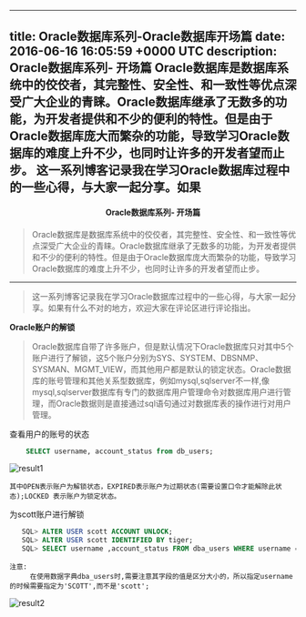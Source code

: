
---
title: Oracle数据库系列-Oracle数据库开场篇
date: 2016-06-16 16:05:59 +0000 UTC
description: Oracle数据库系列- 开场篇  Oracle数据库是数据库系统中的佼佼者，其完整性、安全性、和一致性等优点深受广大企业的青睐。Oracle数据库继承了无数多的功能，为开发者提供和不少的便利的特性。但是由于Oracle数据库庞大而繁杂的功能，导致学习Oracle数据库的难度上升不少，也同时让许多的开发者望而止步。  这一系列博客记录我在学习Oracle数据库过程中的一些心得，与大家一起分享。如果
---
#### <center><strong>Oracle数据库系列- 开场篇</strong></center>

> Oracle数据库是数据库系统中的佼佼者，其完整性、安全性、和一致性等优点深受广大企业的青睐。Oracle数据库继承了无数多的功能，为开发者提供和不少的便利的特性。但是由于Oracle数据库庞大而繁杂的功能，导致学习Oracle数据库的难度上升不少，也同时让许多的开发者望而止步。

---

> 这一系列博客记录我在学习Oracle数据库过程中的一些心得，与大家一起分享。如果有什么不对的地方，欢迎大家在评论区进行评论指出。


**Oracle账户的解锁**

>Oracle数据库自带了许多账户，但是默认情况下Oracle数据库只对其中5个账户进行了解锁，这5个账户分别为SYS、SYSTEM、DBSNMP、SYSMAN、MGMT_VIEW，而其他用户都是默认的锁定状态。Oracle数据库的账号管理和其他关系型数据库，例如mysql,sqlserver不一样,像mysql,sqlserver数据库有专门的数据库用户管理命令对数据库用户进行管理，而Oracle数据则是直接通过sql语句通过对数据库表的操作进行对用户管理。

查看用户的账号的状态

```sql
    SELECT username, account_status from db_users;
```

![result1](http://img.blog.csdn.net/20160616160319293)

    其中OPEN表示账户为解锁状态，EXPIRED表示账户为过期状态(需要设置口令才能解除此状态);LOCKED 表示账户为锁定状态。

为scott账户进行解锁
```sql
   SQL> ALTER USER scott ACCOUNT UNLOCK;
   SQL> ALTER USER scott IDENTIFIED BY tiger;
   SQL> SELECT username ,account_status FROM dba_users WHERE username = 'SCOTT';

```

    注意: 
         在使用数据字典dba_users时,需要注意其字段的值是区分大小的，所以指定username的时候需要指定为'SCOTT',而不是'scott';

![result2](http://img.blog.csdn.net/20160616160407516)





